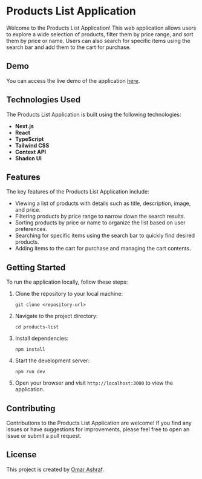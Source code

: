 # Products List Application

Welcome to the Products List Application! This web application allows users to explore a wide selection of products, filter them by price range, and sort them by price or name. Users can also search for specific items using the search bar and add them to the cart for purchase.

## Demo

You can access the live demo of the application [here](https://products-list-next.netlify.app/).

## Technologies Used

The Products List Application is built using the following technologies:

- **Next.js**
- **React**
- **TypeScript**
- **Tailwind CSS**
- **Context API**
- **Shadcn UI**

## Features

The key features of the Products List Application include:

- Viewing a list of products with details such as title, description, image, and price.
- Filtering products by price range to narrow down the search results.
- Sorting products by price or name to organize the list based on user preferences.
- Searching for specific items using the search bar to quickly find desired products.
- Adding items to the cart for purchase and managing the cart contents.

## Getting Started

To run the application locally, follow these steps:

1. Clone the repository to your local machine:

   ```
   git clone <repository-url>
   ```

2. Navigate to the project directory:

   ```
   cd products-list
   ```

3. Install dependencies:

   ```
   npm install
   ```

4. Start the development server:

   ```
   npm run dev
   ```

5. Open your browser and visit `http://localhost:3000` to view the application.

## Contributing

Contributions to the Products List Application are welcome! If you find any issues or have suggestions for improvements, please feel free to open an issue or submit a pull request.

## License

This project is created by [Omar Ashraf](https://github.com/omar-ashraf2/next-productsList).
